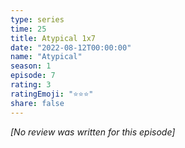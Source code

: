 ```yaml
---
type: series
time: 25
title: Atypical 1x7
date: "2022-08-12T00:00:00"
name: "Atypical"
season: 1
episode: 7
rating: 3
ratingEmoji: "⭐️⭐️⭐️"
share: false
---
```


_[No review was written for this episode]_
